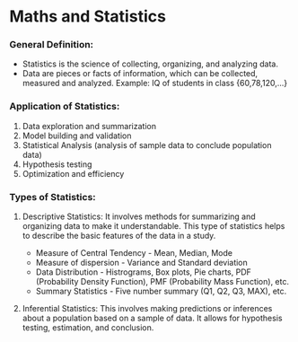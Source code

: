 # Maths and Statistics 

### General Definition:
- Statistics is the science of collecting, organizing, and analyzing data. 
- Data are pieces or facts of information, which can be collected, measured and analyzed. Example: IQ of students in class {60,78,120,...}

### Application of Statistics:
1. Data exploration and summarization
2. Model building and validation
3. Statistical Analysis (analysis of sample data to conclude population data)
4. Hypothesis testing
5. Optimization and efficiency

### Types of Statistics:
1. Descriptive Statistics: It involves methods for summarizing and organizing data to make it understandable. This type of statistics helps to describe the basic features of the data in a study.
    - Measure of Central Tendency - Mean, Median, Mode
    - Measure of dispersion - Variance and Standard deviation
    - Data Distribution - Histrograms, Box plots, Pie charts, PDF (Probability Density Function), PMF (Probability Mass Function), etc.
    - Summary Statistics - Five number summary (Q1, Q2, Q3, MAX), etc. 

2. Inferential Statistics: This involves making predictions or inferences about a population based on a sample of data. It allows for hypothesis testing, estimation, and conclusion.
